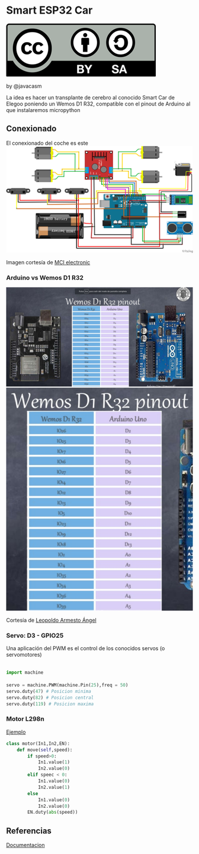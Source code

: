 # Smart ESP32 Car


![Licencia](./images/Licencia_CC.png)

by @javacasm

La idea es hacer un transplante de cerebro al conocido Smart Car de Elegoo poniendo un Wemos D1 R32, compatible con el pinout de Arduino al que instalaremos micropython

## Conexionado 

El conexionado del coche es este
![](./images/wireconnect.png)

Imagen cortesía de [MCI electronic](https://www.mcielectronics.cl/shop/product/robot-inteligente-elegoo-v3-0-manual-en-espanol-25769)

### Arduino vs Wemos D1 R32
![](./images/Pinout-Arduino-WemosD1R32.png)
![](./images/Correspondencia-Arduino-WemosD1R32.png)

Cortesía de [Leopoldo Armesto Ángel](https://www.slideshare.net/LeopoldoArmestongel)

### Servo: D3 - GPIO25

Una aplicación del PWM es el control de los conocidos servos (o servomotores)

```python

import machine

servo = machine.PWM(machine.Pin(25),freq = 50)
servo.duty(47) # Posicion minima
servo.duty(82) # Posicion central
servo.duty(119) # Posicion maxima

```

### Motor L298n

[Ejemplo](https://github.com/GuyCarver/MicroPython/blob/master/lib/L298N.py)

```python
class motor(In1,In2,EN):
	def move(self,speed):
		if speed>0:
			In1.value(1)
			In2.value(0)
		elif speec < 0:
			In1.value(0)
			In2.value(1)
		else
			In1.value(0)
			In2.value(0)
		EN.duty(abs(speed))
```


## Referencias

[Documentacion](https://www.elegoo.com/tutorial/Elegoo%20Smart%20Robot%20Car%20Kit%20V3.0%20Plus2019.12.11.zip)